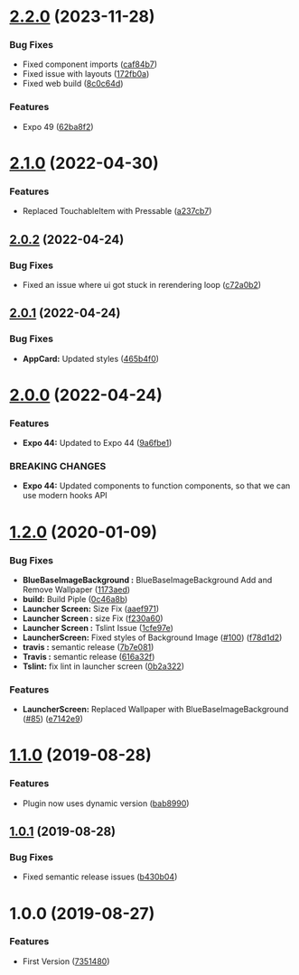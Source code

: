 # [2.2.0](https://github.com/BlueBaseJS/plugin-launcher/compare/v2.1.0...v2.2.0) (2023-11-28)

### Bug Fixes

*   Fixed component imports ([caf84b7](https://github.com/BlueBaseJS/plugin-launcher/commit/caf84b7b02130300ba923252012bc080ef1b920d))
*   Fixed issue with layouts ([172fb0a](https://github.com/BlueBaseJS/plugin-launcher/commit/172fb0aeda0d42d996645126d093cb98b25f7632))
*   Fixed web build ([8c0c64d](https://github.com/BlueBaseJS/plugin-launcher/commit/8c0c64d7eddb6f9f2ccb58ef29c642fe563c2add))

### Features

*   Expo 49 ([62ba8f2](https://github.com/BlueBaseJS/plugin-launcher/commit/62ba8f21fa60b209c00fddf616a7aadafc5bceda))

# [2.1.0](https://github.com/BlueBaseJS/plugin-launcher/compare/v2.0.2...v2.1.0) (2022-04-30)

### Features

*   Replaced TouchableItem with Pressable ([a237cb7](https://github.com/BlueBaseJS/plugin-launcher/commit/a237cb7e46dba0380c30b5a4d3a6418754ed0735))

## [2.0.2](https://github.com/BlueBaseJS/plugin-launcher/compare/v2.0.1...v2.0.2) (2022-04-24)

### Bug Fixes

*   Fixed an issue where ui got stuck in rerendering loop ([c72a0b2](https://github.com/BlueBaseJS/plugin-launcher/commit/c72a0b28bf2ac79ff5c85ca573660c691dfb324f))

## [2.0.1](https://github.com/BlueBaseJS/plugin-launcher/compare/v2.0.0...v2.0.1) (2022-04-24)

### Bug Fixes

*   **AppCard:** Updated styles ([465b4f0](https://github.com/BlueBaseJS/plugin-launcher/commit/465b4f0188c507c908ace3478d1403b3d9c64997))

# [2.0.0](https://github.com/BlueBaseJS/plugin-launcher/compare/v1.2.0...v2.0.0) (2022-04-24)

### Features

*   **Expo 44:** Updated to Expo 44 ([9a6fbe1](https://github.com/BlueBaseJS/plugin-launcher/commit/9a6fbe1be7f07b52d8b2b6b8be1a0f2a2f413ea1))

### BREAKING CHANGES

*   **Expo 44:** Updated components to function components, so that we can use modern hooks API

# [1.2.0](https://github.com/BlueBaseJS/plugin-launcher/compare/v1.1.0...v1.2.0) (2020-01-09)

### Bug Fixes

*   **BlueBaseImageBackground :** BlueBaseImageBackground Add and Remove Wallpaper ([1173aed](https://github.com/BlueBaseJS/plugin-launcher/commit/1173aed87373a70394ea7286986260850b20dd15))
*   **build:** Build Piple ([0c46a8b](https://github.com/BlueBaseJS/plugin-launcher/commit/0c46a8b9c6c1582ac9f11f065073f781d195a32a))
*   **Launcher Screen:** Size Fix ([aaef971](https://github.com/BlueBaseJS/plugin-launcher/commit/aaef971762df7a86b6bb9bcca5a9246f444dbb41))
*   **Launcher Screen :** size Fix ([f230a60](https://github.com/BlueBaseJS/plugin-launcher/commit/f230a60a0f07ebdc91489596424f06a1c32c22c1))
*   **Launcher Screen :** Tslint Issue ([1cfe97e](https://github.com/BlueBaseJS/plugin-launcher/commit/1cfe97e129dda62d9488122a0b8d9fd9f197feaf))
*   **LauncherScreen:** Fixed styles of Background Image ([#100](https://github.com/BlueBaseJS/plugin-launcher/issues/100)) ([f78d1d2](https://github.com/BlueBaseJS/plugin-launcher/commit/f78d1d2971c922f424e12c85f377d164313a082c))
*   **travis :** semantic release ([7b7e081](https://github.com/BlueBaseJS/plugin-launcher/commit/7b7e0816d4d50fbb0f5564eba13fe1588ab95411))
*   **Travis :** semantic release ([616a32f](https://github.com/BlueBaseJS/plugin-launcher/commit/616a32f84a8b2adda89f86da6fa97dfc3b5fbaee))
*   **Tslint:** fix lint in launcher screen ([0b2a322](https://github.com/BlueBaseJS/plugin-launcher/commit/0b2a32245491acd5a6ec73ad00ddcd6ebb7021b4))

### Features

*   **LauncherScreen:** Replaced Wallpaper with BlueBaseImageBackground ([#85](https://github.com/BlueBaseJS/plugin-launcher/issues/85)) ([e7142e9](https://github.com/BlueBaseJS/plugin-launcher/commit/e7142e9c9c50ed50dfac63f1e446369db412d894))

# [1.1.0](https://github.com/BlueBaseJS/plugin-launcher/compare/v1.0.1...v1.1.0) (2019-08-28)

### Features

*   Plugin now uses dynamic version ([bab8990](https://github.com/BlueBaseJS/plugin-launcher/commit/bab8990))

## [1.0.1](https://github.com/BlueBaseJS/plugin-launcher/compare/v1.0.0...v1.0.1) (2019-08-28)

### Bug Fixes

*   Fixed semantic release issues ([b430b04](https://github.com/BlueBaseJS/plugin-launcher/commit/b430b04))

# 1.0.0 (2019-08-27)

### Features

*   First Version ([7351480](https://github.com/BlueBaseJS/plugin-launcher/commit/7351480))
